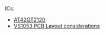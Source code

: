 ICs:
 - [AT42QT2120](https://www.mouser.com/datasheet/2/268/doc9634-1369146.pdf)
 - [VS1053 PCB Layout considerations](http://www.vlsi.fi/fileadmin/app_notes/vs10xxan_layout.pdf)

